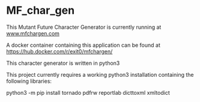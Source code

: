 # MF_char_gen

This Mutant Future Character Generator is currently running at www.mfchargen.com

A docker container containing this application can be found at https://hub.docker.com/r/exit0/mfchargen/

This character generator is written in python3

This project currently requires a working python3 installation containing the following libraries:

python3 -m pip install tornado pdfrw reportlab dicttoxml xmltodict

